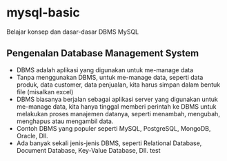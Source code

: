 # mysql-basic
Belajar konsep dan dasar-dasar DBMS MySQL 

## Pengenalan Database Management System

- DBMS adalah aplikasi yang digunakan untuk me-manage data
- Tanpa menggunakan DBMS, untuk me-manage data, seperti data produk, data customer,  data penjualan, kita
	harus simpan dalam bentuk file (misalkan excel)
- DBMS biasanya berjalan sebagai aplikasi server yang digunakan untuk me-manage data, kita hanya tinggal memberi perintah
	ke DBMS untuk melakukan proses manajemen datanya, seperti menambah, mengubah, menghapus atau mengambil data.
- Contoh DBMS yang populer seperti MySQL, PostgreSQL, MongoDB, Oracle, Dll.
- Ada banyak sekali jenis-jenis DBMS, seperti Relational Database, Document Database, Key-Value Database, Dll.
test